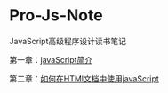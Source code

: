 # Pro-Js-Note

JavaScript高级程序设计读书笔记

第一章：[javaScript简介](https://github.com/ZZsimon/Pro-Js-Note/tree/master/chapter01_intro)

第二章：[如何在HTMl文档中使用javaScript](https://github.com/ZZsimon/Pro-Js-Note/tree/master/chapter02_useJs)